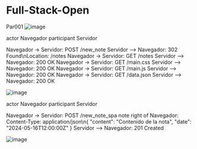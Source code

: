 # Full-Stack-Open
Par001
![image](https://github.com/Thedaob/Full-Stack-Open/assets/53585546/9f8e3832-2da2-4007-9b1b-8082069849f9)


  
actor Navegador
participant Servidor

Navegador -> Servidor: POST /new_note
Servidor --> Navegador: 302 Found\nLocation: /notes
Navegador -> Servidor: GET /notes
Servidor --> Navegador: 200 OK
Navegador -> Servidor: GET /main.css
Servidor --> Navegador: 200 OK
Navegador -> Servidor: GET /main.js
Servidor --> Navegador: 200 OK
Navegador -> Servidor: GET /data.json
Servidor --> Navegador: 200 OK

![image](https://github.com/Thedaob/Full-Stack-Open/assets/53585546/1e288957-1695-4847-8389-e86409bb6aae)



actor Navegador
participant Servidor

Navegador -> Servidor: POST /new_note_spa
note right of Navegador: Content-Type: application/json\n{ "content": "Contenido de la nota", "date": "2024-05-16T12:00:00Z" }
Servidor --> Navegador: 201 Created

![image](https://github.com/Thedaob/Full-Stack-Open/assets/53585546/46171fe4-2aa9-45a4-b465-bd5da5a77f3b)





